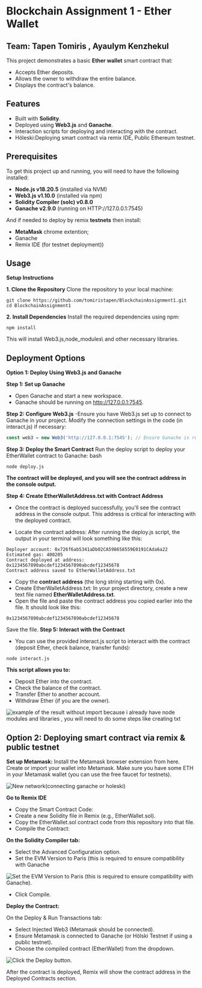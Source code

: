 # Blockchain Assignment 1 - Ether Wallet

## Team: Tapen Tomiris , Ayaulym Kenzhekul

This project demonstrates a basic **Ether wallet** smart contract that:
- Accepts Ether deposits.
- Allows the owner to withdraw the entire balance.
- Displays the contract's balance.

 ## Features
- Built with **Solidity**.
- Deployed using **Web3.js** and **Ganache**.
- Interaction scripts for deploying and interacting with the contract.
- Höleski:Deploying smart contract via remix IDE, Public Ethereum testnet.

## Prerequisites
To get this project up and running, you will need to have the following installed:
- **Node.js v18.20.5** (installed via NVM)
- **Web3.js v1.10.0** (installed via npm)
- **Solidity Compiler (solc) v0.8.0**
- **Ganache v2.9.0** (running on HTTP://127.0.0.1:7545)

And if needed to deploy by remix **testnets** then install:
-  **MetaMask** chrome extention;
-  Ganache
-  Remix IDE (for testnet deployment))

## Usage
**Setup Instructions**

**1. Clone the Repository**
Clone the repository to your local machine:
```
git clone https://github.com/tomiristapen/BlockchainAssignment1.git
cd BlockchainAssignment1
```
**2. Install Dependencies**
Install the required dependencies using npm:
```
npm install
```
This will install Web3.js,node_modules\ and other necessary libraries.
## Deployment Options
**Option 1: Deploy Using Web3.js and Ganache**

**Step 1: Set up Ganache**
- Open Ganache and start a new workspace.
- Ganache should be running on http://127.0.0.1:7545.

**Step 2: Configure Web3.js**
-Ensure you have Web3.js set up to connect to Ganache in your project. Modify the connection settings in the code (in interact.js) if necessary:

```javascript
const web3 = new Web3('http://127.0.0.1:7545'); // Ensure Ganache is running at this address
```
**Step 3: Deploy the Smart Contract**
Run the deploy script to deploy your EtherWallet contract to Ganache:
bash
```
node deploy.js
```
**The contract will be deployed, and you will see the contract address in the console output.**

**Step 4: Create EtherWalletAddress.txt with Contract Address**
- Once the contract is deployed successfully, you'll see the contract address in the console output. This address is critical for interacting with the deployed contract.

- Locate the contract address: After running the deploy.js script, the output in your terminal will look something like this:
```
Deployer account: 0x726f6ab5341aDb02CA598658559E0191CAda6a22
Estimated gas: 400205
Contract deployed at address: 0x1234567890abcdef1234567890abcdef12345678
Contract address saved to EtherWalletAddress.txt
```
- Copy the **contract address** (the long string starting with 0x).
- Create EtherWalletAddress.txt:
In your project directory, create a new text file named **EtherWalletAddress.txt**.
- Open the file and paste the contract address you copied earlier into the file.
It should look like this:
```
0x1234567890abcdef1234567890abcdef12345678
```
Save the file.
**Step 5: Interact with the Contract**
- You can use the provided interact.js script to interact with the contract (deposit Ether, check balance, transfer funds):
```
node interact.js
```
**This script allows you to:**
- Deposit Ether into the contract.
- Check the balance of the contract.
- Transfer Ether to another account.
- Withdraw Ether (if you are the owner).

![example of the result without import because i already have node modules and libraries , you will need to do some steps like creating txt ](images/image.png)

## Option 2: Deploying smart contract via remix & public testnet

**Set up Metamask:**
Install the Metamask browser extension from here.
Create or import your wallet into Metamask.
Make sure you have some ETH in your Metamask wallet (you can use the free faucet for testnets).

![New network(connecting ganache or holeski)](images/image1.png)

**Go to Remix IDE**
- Copy the Smart Contract Code:
- Create a new Solidity file in Remix (e.g., EtherWallet.sol).
- Copy the EtherWallet.sol contract code from this repository into that file.
- Compile the Contract:

**On the Solidity Compiler tab:**
- Select the Advanced Configuration option.
- Set the EVM Version to Paris (this is required to ensure compatibility with Ganache
  
![Set the EVM Version to Paris (this is required to ensure compatibility with Ganache).](images/image3.png)
- Click Compile.
  

**Deploy the Contract:**

On the Deploy & Run Transactions tab:
- Select Injected Web3 (Metamask should be connected).
- Ensure Metamask is connected to Ganache (or Hölski Testnet if using a public testnet).
- Choose the compiled contract (EtherWallet) from the dropdown.
  
![Click the Deploy button.](images/image2.png)

After the contract is deployed, Remix will show the contract address in the Deployed Contracts section.

